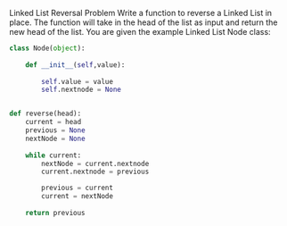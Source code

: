 Linked List Reversal
Problem
Write a function to reverse a Linked List in place. The function will take in the head of the list as input and return the new head of the list.
You are given the example Linked List Node class:


```python
class Node(object):
    
    def __init__(self,value):
        
        self.value = value
        self.nextnode = None


def reverse(head):
    current = head
    previous = None
    nextNode = None
    
    while current:
        nextNode = current.nextnode
        current.nextnode = previous

        previous = current
        current = nextNode
    
    return previous
```